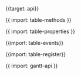 {{target: api}}

{{ import: table-methods }}

{{ import: table-properties }}

{{import: table-events}}

{{import: table-register}}

{{ import: gantt-api }}
